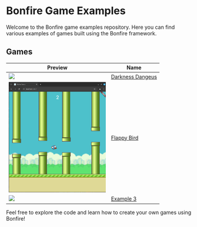 # Bonfire Game Examples

Welcome to the Bonfire game examples repository. Here you can find various examples of games built using the Bonfire framework.

## Games

| Preview | Name |
|--------------|-----------|
| <img src="https://github.com/RafaelBarbosatec/darkness_dungeon/raw/master/media/print2.jpg" height="300"/> | [Darkness Dangeus](https://github.com/RafaelBarbosatec/darkness_dungeon) |
| <img src="flappy_bird/media/print.png"  height="300"/> | [Flappy Bird](flappy_bird) |
| <img src="./path/to/example3/preview.png"  height="300"/> | [Example 3](./path/to/example3) |

Feel free to explore the code and learn how to create your own games using Bonfire!

